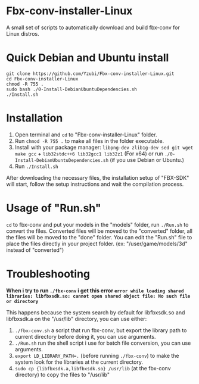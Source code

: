 Fbx-conv-installer-Linux
========================
A small set of scripts to automatically download and build fbx-conv for Linux distros.

Quick Debian and Ubuntu install
========================
```
git clone https://github.com/Yzubi/Fbx-conv-installer-Linux.git
cd Fbx-conv-installer-Linux
chmod -R 755 .
sudo bash ./0-Install-DebianUbuntuDependencies.sh
./Install.sh
```
Installation
========================
1. Open terminal and ```cd``` to "Fbx-conv-installer-Linux" folder.
2. Run ```chmod -R 755 .``` to make all files in the folder executable.
3. Install with your package manager: ```libpng-dev zlib1g-dev sed git wget make gcc``` + ```lib32stdc++6 lib32gcc1 lib32z1``` (For x64) or run ```./0-Install-DebianUbuntuDependencies.sh``` (if you use Debian or Ubuntu.)
4. Run ```./Install.sh``` 

After downloading the necessary files, the installation setup of "FBX-SDK" will start, follow the setup instructions and wait the compilation process.

Usage of "Run.sh"
========================
```cd``` to fbx-conv and put your models in the "models" folder, run ```./Run.sh``` to convert the files. Converted files will be moved to the "converted" folder, all the files will be moved to the "done" folder. You can edit the "Run.sh" file to place the files directly in your project folder. (ex: "/user/game/models/3d" instead of "converted")

Troubleshooting
========================
**When i try to run ```./fbx-conv``` i get this error ```error while loading shared libraries: libfbxsdk.so: cannot open shared object file: No such file or directory```**

This happens because the system search by default for libfbxsdk.so and libfbxsdk.a on the "/usr/lib" directory, you can use either:
1. ```./fbx-conv.sh``` a script that run fbx-conv, but export the library path to current directory before doing it, you can use arguments.
2. ```./Run.sh``` run the shell script i use for batch file conversion, you can use arguments.
3. ```export LD_LIBRARY_PATH=.``` (before running ```./fbx-conv```) to make the system look for the  libraries at the current directory.
4. ```sudo cp {libfbxsdk.a,libfbxsdk.so} /usr/lib``` (at the fbx-conv directory) to copy the files to "/usr/lib"
